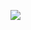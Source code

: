 <a href="https://codeclimate.com/github/roibh/skribo-server/test_coverage"><img src="https://api.codeclimate.com/v1/badges/6f41745bf093ec1825fa/test_coverage" /></a>